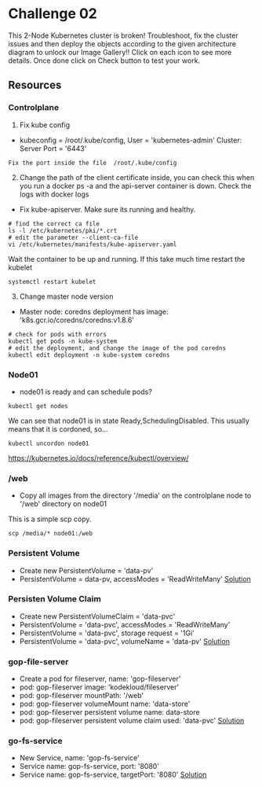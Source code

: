 # Challenge 02
This 2-Node Kubernetes cluster is broken! Troubleshoot, fix the cluster issues and then deploy the objects according to the given architecture diagram to unlock our Image Gallery!!
Click on each icon to see more details. Once done click on Check button to test your work.

## Resources

### Controlplane

1. Fix kube config
- kubeconfig = /root/.kube/config, User = 'kubernetes-admin' Cluster: Server Port = '6443'
```
Fix the port inside the file  /root/.kube/config
```
2. Change the path of the client certificate inside, you can check this when you run a docker ps -a and the api-server  container is down. Check the logs with docker logs <container id>
- Fix kube-apiserver. Make sure its running and healthy.
```
# find the correct ca file 
ls -l /etc/kubernetes/pki/*.crt
# edit the parameter --client-ca-file 
vi /etc/kubernetes/manifests/kube-apiserver.yaml
```
Wait the container to be up and running. If this take much time restart the kubelet 
```
systemctl restart kubelet
```
3. Change master node version
- Master node: coredns deployment has image: 'k8s.gcr.io/coredns/coredns:v1.8.6'
```
# check for pods with errors
kubectl get pods -n kube-system
# edit the deployment, and change the image of the pod coredns
kubectl edit deployment -n kube-system coredns
```
### Node01
- node01 is ready and can schedule pods?
```
kubectl get nodes
```
We can see that node01 is in state Ready,SchedulingDisabled. This usually means that it is cordoned, so...
```
kubectl uncordon node01
```
https://kubernetes.io/docs/reference/kubectl/overview/

### /web
- Copy all images from the directory '/media' on the controlplane node to '/web' directory on node01

This is a simple scp copy.
```
scp /media/* node01:/web
```

### Persistent Volume
- Create new PersistentVolume = 'data-pv'
- PersistentVolume = data-pv, accessModes = 'ReadWriteMany'
[Solution](pv.yaml) 

### Persisten Volume Claim

- Create new PersistentVolumeClaim = 'data-pvc'
- PersistentVolume = 'data-pvc', accessModes = 'ReadWriteMany'
- PersistentVolume = 'data-pvc', storage request = '1Gi'
- PersistentVolume = 'data-pvc', volumeName = 'data-pv'
[Solution](pv.yaml) 

### gop-file-server
- Create a pod for fileserver, name: 'gop-fileserver'
- pod: gop-fileserver image: 'kodekloud/fileserver'
- pod: gop-fileserver mountPath: '/web'
- pod: gop-fileserver volumeMount name: 'data-store'
- pod: gop-fileserver persistent volume name: data-store
- pod: gop-fileserver persistent volume claim used: 'data-pvc'
[Solution](pod.yaml) 

### go-fs-service
- New Service, name: 'gop-fs-service'
- Service name: gop-fs-service, port: '8080'
- Service name: gop-fs-service, targetPort: '8080'
[Solution](svc.yaml) 